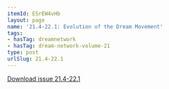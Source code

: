 ```yaml
---
itemId: ESrEW4vHb
layout: page
name: '21.4-22.1: Evolution of the Dream Movement'
tags:
- hasTag: dreamnetwork
- hasTag: dream-network-volume-21
type: post
urlSlug: 21.4-22.1
---
```

<a href="../files/pdfs/Volume_21/21.4-22-1_evolution.pdf" download="">Download issue 21.4-22.1</a>